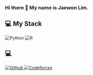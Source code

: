 ### Hi there 👋 My name is Jaewon Lim.

## 💻 My Stack
<img alt="Python" src ="https://img.shields.io/badge/Python-3776AB.svg?&style=for-the-badge&logo=Python&logoColor=white"/>
<img alt="R" src ="https://img.shields.io/badge/R-276DC3.svg?&style=for-the-badge&logo=R&logoColor=white"/>

## 💻
<a href = "https://github.com/trolgod0914"><img alt="Github" src ="https://img.shields.io/badge/Github-181717.svg?&style=for-the-badge&logo=Github&logoColor=white"/>
<a href = "https://codeforces.com/profile/trolgod0914"><img alt="Codeforces" src ="https://img.shields.io/badge/Codeforces-1F8ACB.svg?&style=for-the-badge&logo=Codeforces&logoColor=white"/>

<!--
**trolgod0914/trolgod0914** is a ✨ _special_ ✨ repository because its `README.md` (this file) appears on your GitHub profile.

Here are some ideas to get you started:

- 🔭 I’m currently working on ...
- 🌱 I’m currently learning ...
- 👯 I’m looking to collaborate on ...
- 🤔 I’m looking for help with ...
- 💬 Ask me about ...
- 📫 How to reach me: ...
- 😄 Pronouns: ...
- ⚡ Fun fact: ...
-->
